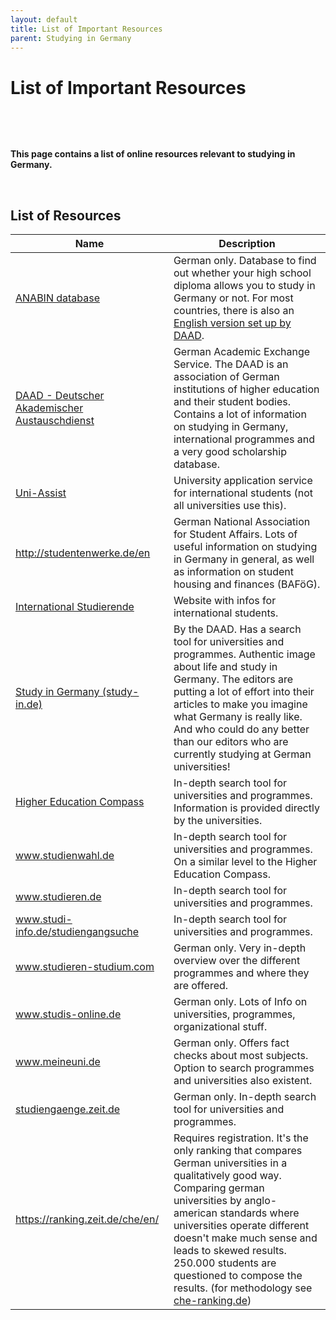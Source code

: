 ```yaml
---
layout: default
title: List of Important Resources
parent: Studying in Germany
---
```


# List of Important Resources

&nbsp;

&nbsp;

**This page contains a list of online resources relevant to studying in Germany.**

&nbsp;

## List of Resources

Name | Description
---|---
[ANABIN database](http://anabin.kmk.org/anabin-datenbank.html) | German only. Database to find out whether your high school diploma allows you to study in Germany or not. For most countries, there is also an [English version set up by DAAD](https://www2.daad.de/deutschland/nach-deutschland/voraussetzungen/en/57293-database-on-admission-requirements/).
[DAAD - Deutscher Akademischer Austauschdienst](https://www.daad.de/en/)  | German Academic Exchange Service. The DAAD is an association of German institutions of higher education and their student bodies. Contains a lot of information on studying in Germany, international programmes and a very good scholarship database.
[Uni-Assist](http://www.uni-assist.de/index_en.html) | University application service for international students (not all universities use this).
http://studentenwerke.de/en | German National Association for Student Affairs. Lots of useful information on studying in Germany in general, as well as information on student housing and finances (BAFöG).
[International Studierende](http://www.internationale-studierende.de/en/) | Website with infos for international students.
[Study in Germany (study-in.de)](https://www.study-in.de/en/)| By the DAAD. Has a search tool for universities and programmes. Authentic image about life and study in Germany. The editors are putting a lot of effort into their articles to make you imagine what Germany is really like. And who could do any better than our editors who are currently studying at German universities!
[Higher Education Compass](https://www.hochschulkompass.de/en/study-in-germany.html) | In-depth search tool for universities and programmes. Information is provided directly by the universities.
www.studienwahl.de| In-depth search tool for universities and programmes. On a similar level to the Higher Education Compass.
www.studieren.de| In-depth search tool for universities and programmes.
www.studi-info.de/studiengangsuche| In-depth search tool for universities and programmes.
www.studieren-studium.com| German only. Very in-depth overview over the different programmes and where they are offered.
www.studis-online.de| German only. Lots of Info on universities, programmes, organizational stuff.
www.meineuni.de| German only. Offers fact checks about most subjects. Option to search programmes and universities also existent.
[studiengaenge.zeit.de](http://studiengaenge.zeit.de/)| German only. In-depth search tool for universities and programmes.
https://ranking.zeit.de/che/en/ | Requires registration. It's the only  ranking that compares German universities in a qualitatively good way. Comparing german universities by anglo-american standards where universities operate different doesn't make much sense and leads to skewed results. 250.000 students are questioned to compose the results. (for methodology see [che-ranking.de](http://www.che-ranking.de))

&nbsp;
